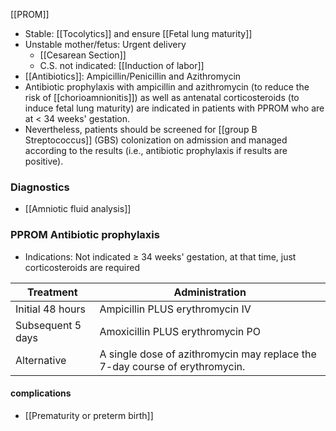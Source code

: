 [[PROM]] 
- Stable: [[Tocolytics]] and ensure [[Fetal lung maturity]] 
- Unstable mother/fetus: Urgent delivery
	- [[Cesarean Section]]
	- C.S. not indicated: [[Induction of labor]]
- [[Antibiotics]]: Ampicillin/Penicillin and Azithromycin
- Antibiotic prophylaxis with ampicillin and azithromycin (to reduce the risk of [[chorioamnionitis]]) as well as antenatal corticosteroids (to induce fetal lung maturity) are indicated in patients with PPROM who are at < 34 weeks' gestation. 
- Nevertheless, patients should be screened for [[group B Streptococcus]] (GBS) colonization on admission and managed according to the results (i.e., antibiotic prophylaxis if results are positive).

### Diagnostics
- [[Amniotic fluid analysis]] 

### PPROM Antibiotic prophylaxis
- Indications: Not indicated ≥ 34 weeks' gestation, at that time, just corticosteroids are required

| Treatment         | Administration                                                              |
| ----------------- | --------------------------------------------------------------------------- |
| Initial 48 hours  | Ampicillin PLUS erythromycin IV                                             |
| Subsequent 5 days | Amoxicillin PLUS erythromycin PO                                            |
| Alternative       | A single dose of azithromycin may replace the 7-day course of erythromycin. |

#### complications
- [[Prematurity or preterm birth]] 